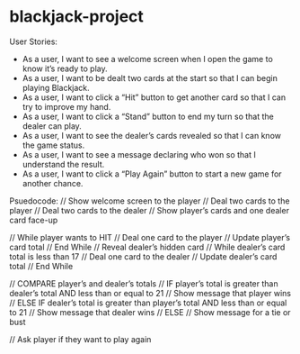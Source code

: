 # blackjack-project

User Stories:
- As a user, I want to see a welcome screen when I open the game to know it’s ready to play.
- As a user, I want to be dealt two cards at the start so that I can begin playing Blackjack.
- As a user, I want to click a “Hit” button to get another card so that I can try to improve my hand.
- As a user, I want to click a “Stand” button to end my turn so that the dealer can play.
- As a user, I want to see the dealer’s cards revealed so that I can know the game status.
- As a user, I want to see a message declaring who won so that I understand the result.
- As a user, I want to click a “Play Again” button to start a new game for another chance.

Psuedocode:
// Show welcome screen to the player
// Deal two cards to the player
// Deal two cards to the dealer
// Show player’s cards and one dealer card face-up

// While player wants to HIT
    // Deal one card to the player
    // Update player’s card total
// End While
// Reveal dealer’s hidden card
// While dealer’s card total is less than 17
    // Deal one card to the dealer
    // Update dealer’s card total
// End While

// COMPARE player’s and dealer’s totals
// IF player’s total is greater than dealer’s total AND less than or equal to 21
    // Show message that player wins
// ELSE IF dealer’s total is greater than player’s total AND less than or equal to 21
    // Show message that dealer wins
// ELSE
    // Show message for a tie or bust
    
// Ask player if they want to play again
